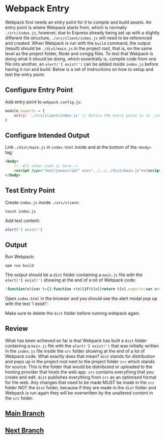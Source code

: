 # Webpack Entry
Webpack first needs an entry point for it to compile and build assets. An entry point is where Webpack starts from, which is normally `./src/index.js`, however, due to Express already being set up with a slightly different file structure, `./src/client/index.js` will need to be referenced and created. When Webpack is run with the `build` command, the output (result) should be `./dist/main.js` in the project root, that is, on the same level as the project folder, Node and congig files. To test that Webpack is doing what it should be doing, which essentially is, compile code from one file into another, an `alert('I exist!')` can be added inside `index.js` before having it run and build. Below is a set of instructions on how to setup and test the entry point:

## Configure Entry Point
Add entry point to `webpack.config.js`:
```js
module.exports = {
    entry: './src/client/index.js' // Notice the entry point is in ./src/client/index.js and not ./src/index.js
}
```

## Configure Intended Output
Link `./dist/main.js` in `index.html` inside and at the bottom of the `<body>` tag:
```html
<body>
    <!--All other code is here-->
    <script type="text/javascript" src="../../../dist/main.js"></script>
</body>
```

## Test Entry Point
Create `index.js` inside `./src/client`:
```
touch index.js
```
Add test content:
```js
alert('I exist!')
```

## Output
Run Webpack:
```
npm run build
```
The output should be a `dist` folder containing a `main.js` file with the `alert('I exist!')` showing at the end of a lot of Webpack code:
```js
!function(e){var t={};function r(n){if(t[n])return t[n].exports;var o=t[n]={i:n,l:!1,exports:{}};return e[n].call(o.exports,o,o.exports,r),o.l=!0,o.exports}r.m=e,r.c=t,r.d=function(e,t,n){r.o(e,t)||Object.defineProperty(e,t,{enumerable:!0,get:n})},r.r=function(e){"undefined"!=typeof Symbol&&Symbol.toStringTag&&Object.defineProperty(e,Symbol.toStringTag,{value:"Module"}),Object.defineProperty(e,"__esModule",{value:!0})},r.t=function(e,t){if(1&t&&(e=r(e)),8&t)return e;if(4&t&&"object"==typeof e&&e&&e.__esModule)return e;var n=Object.create(null);if(r.r(n),Object.defineProperty(n,"default",{enumerable:!0,value:e}),2&t&&"string"!=typeof e)for(var o in e)r.d(n,o,function(t){return e[t]}.bind(null,o));return n},r.n=function(e){var t=e&&e.__esModule?function(){return e.default}:function(){return e};return r.d(t,"a",t),t},r.o=function(e,t){return Object.prototype.hasOwnProperty.call(e,t)},r.p="",r(r.s=0)}([function(e,t){alert("I exist!")}]);
```
Open `index.html` in the browser and you should see the alert modal pop up with the text 'I exist!':

Make sure to delete the `dist` folder before running webpack again.

## Review
What has been achieved so far is that Webpack has built a `dist` folder containing a `main.js` file with the `alert('I exist!')` that was initially written in the `index.js` file inside the `src` folder showing at the end of a lot of Webpack code. What exactly does that mean? `dist` stands for distribution and pops up in the project root next to the project folder `src` which stands for source. This is the folder that would be distributed or uploaded to the hosting provider that hosts the web app. `src` contains everything that you create and edit. `dist` publishes everything from `src` as an optimised format for the web. Any changes that need to be made MUST be made in the `src` folder NOT the `dist` folder, because if they are made in the `dist` folder and Webpack is run again they will be overwritten by the unaltered content in the `src` folder.

## [Main Branch](https://github.com/michihodges/webpack-basics)
## [Next Branch](https://github.com/michihodges/webpack-basics/tree/05-webpack-loaders)
